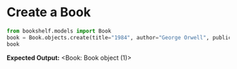# Create a Book
```python
from bookshelf.models import Book
book = Book.objects.create(title="1984", author="George Orwell", publication_year=1949)
book
```
**Expected Output:**
<Book: Book object (1)> 
